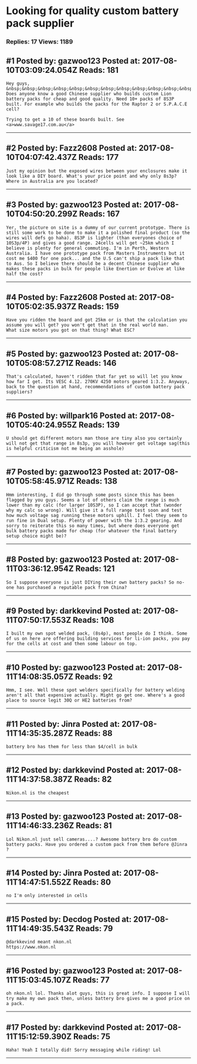# Looking for quality custom battery pack supplier

### Replies: 17 Views: 1189

## \#1 Posted by: gazwoo123 Posted at: 2017-08-10T03:09:24.054Z Reads: 181

```
Hey guys,
&nbsp;&nbsp;&nbsp;&nbsp;&nbsp;&nbsp;&nbsp;&nbsp;&nbsp;&nbsp;&nbsp;&nbsp;&nbsp;                Does anyone know a good Chinese supplier who builds custom Lion battery packs for cheap and good quality. Need 10+ packs of 8S3P built. For example who builds the packs for the Raptor 2 or S.P.A.C.E cell? 

Trying to get a 10 of these boards built. See <a>www.savage17.com.au</a>
```

---
## \#2 Posted by: Fazz2608 Posted at: 2017-08-10T04:07:42.437Z Reads: 177

```
Just my opinion but the exposed wires between your enclosures make it look like a DIY board. What's your price point and why only 8s3p? Where in Australia are you located?
```

---
## \#3 Posted by: gazwoo123 Posted at: 2017-08-10T04:50:20.299Z Reads: 167

```
Yer, the picture on site is a dummy of our current prototype. There is still some work to be done to make it a polished final product (so the wires will defs go haha). 8S3P is lighter (than everyones choice of 10S3p/4P) and gives a good range. 24cells will get ~25km which I believe is plenty for general commuting. I'm in Perth, Western Australia. I have one prototype pack from Masters Instruments but it cost me $400 for one pack... and the U.S can't ship a pack like that to Aus. So I believe there should be a decent Chinese supplier who makes these packs in bulk for people like Enertion or Evolve at like half the cost?
```

---
## \#4 Posted by: Fazz2608 Posted at: 2017-08-10T05:02:35.937Z Reads: 159

```
Have you ridden the board and got 25km or is that the calculation you assume you will get? you won't get that in the real world man. 
What size motors you got on that thing? What ESC?
```

---
## \#5 Posted by: gazwoo123 Posted at: 2017-08-10T05:08:57.271Z Reads: 146

```
That's calculated, haven't ridden that far yet so will let you know how far I get. Its VESC 4.12. 270KV 4250 motors geared 1:3.2. Anyways, back to the question at hand, recommendations of custom battery pack suppliers?
```

---
## \#6 Posted by: willpark16 Posted at: 2017-08-10T05:40:24.955Z Reads: 139

```
U should get different motors man those are tiny also you certainly will not get that range in 8s3p, you will however get voltage sag(this is helpful criticism not me being an asshole)
```

---
## \#7 Posted by: gazwoo123 Posted at: 2017-08-10T05:58:45.971Z Reads: 138

```
Hmm interesting, I did go through some posts since this has been flagged by you guys. Seems a lot of others claim the range is much lower than my calc (for larger 10S3P), so I can accept that (wonder why my calc so wrong). Will give it a full range test soon and test how much voltage sag running these motors uphill. I feel they seem to run fine in Dual setup. Plenty of power with the 1:3.2 gearing. And sorry to reiterate this so many times, but where does everyone get bulk battery packs made for cheap (for whatever the final battery setup choice might be)?
```

---
## \#8 Posted by: gazwoo123 Posted at: 2017-08-11T03:36:12.954Z Reads: 121

```
So I suppose everyone is just DIYing their own battery packs? So no-one has purchased a reputable pack from China?
```

---
## \#9 Posted by: darkkevind Posted at: 2017-08-11T07:50:17.553Z Reads: 108

```
I built my own spot welded pack, (8s4p), most people do I think. Some of us on here are offering building services for li-ion packs, you pay for the cells at cost and then some labour on top.
```

---
## \#10 Posted by: gazwoo123 Posted at: 2017-08-11T14:08:35.057Z Reads: 92

```
Hmm, I see. Well these spot welders specifically for battery welding aren't all that expensive actually. Might go get one. Where's a good place to source legit 30Q or HE2 batteries from?
```

---
## \#11 Posted by: Jinra Posted at: 2017-08-11T14:35:35.287Z Reads: 88

```
battery bro has them for less than $4/cell in bulk
```

---
## \#12 Posted by: darkkevind Posted at: 2017-08-11T14:37:58.387Z Reads: 82

```
Nikon.nl is the cheapest
```

---
## \#13 Posted by: gazwoo123 Posted at: 2017-08-11T14:46:33.236Z Reads: 81

```
Lol Nikon.nl just sell cameras....? Awesome battery bro do custom battery packs. Have you ordered a custom pack from them before @Jinra ?
```

---
## \#14 Posted by: Jinra Posted at: 2017-08-11T14:47:51.552Z Reads: 80

```
no I'm only interested in cells
```

---
## \#15 Posted by: Decdog Posted at: 2017-08-11T14:49:35.543Z Reads: 79

```
@darkkevind meant nkon.nl
https://www.nkon.nl
```

---
## \#16 Posted by: gazwoo123 Posted at: 2017-08-11T15:03:45.107Z Reads: 77

```
oh nkon.nl lol. Thanks alot guys, this is great info. I suppose I will try make my own pack then, unless battery bro gives me a good price on a pack.
```

---
## \#17 Posted by: darkkevind Posted at: 2017-08-11T15:12:59.390Z Reads: 75

```
Haha! Yeah I totally did! Sorry messaging while riding! Lol
```

---
